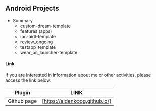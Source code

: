 ## Android Projects

- Summary
    - custom-dream-template
    - features (apps)
    - ipc-aidl-template
    - review_ongoing
    - testapp_template
    - wear_os_launcher-template

#### Link

If you are interested in information about me or other activities, please access the link below.

| Plugin      | LINK                           |
| ----------- | ------------------------------ |
| Github page | [https://aidenkoog.github.io/] |
